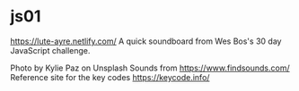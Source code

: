 # js01
https://lute-ayre.netlify.com/
A quick soundboard from Wes Bos's 30 day JavaScript challenge.

Photo by Kylie Paz on Unsplash
Sounds from https://www.findsounds.com/
Reference site for the key codes https://keycode.info/
